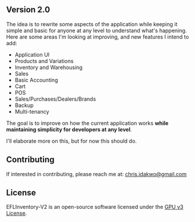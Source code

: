 ## Version 2.0
The idea is to rewrite some aspects of the application while keeping it simple and basic for anyone at any level to understand what's happening. Here are some areas I'm looking at improving, and new features I intend to add:
- Application UI
- Products and Variations
- Inventory and Warehousing
- Sales
- Basic Accounting
- Cart
- POS
- Sales/Purchases/Dealers/Brands
- Backup
- Multi-tenancy
 
The goal is to improve on how the current application works **while maintaining simplicity for developers at any level**.

I'll elaborate more on this, but for now this should do.

## Contributing
If interested in contributing, please reach me at: <a  href='mailto:chris.idakwo@gmail.com'>chris.idakwo@gmail.com</a>

## License
EFLInventory-V2 is an open-source software licensed under the [GPU v3 License](https://www.google.com.ng/url?sa=t&rct=j&q=&esrc=s&source=web&cd=1&cad=rja&uact=8&ved=0ahUKEwin57Oi5szYAhULBcAKHS0RAQ8QFggnMAA&url=https%3A%2F%2Fwww.gnu.org%2Flicenses%2Fgpl-3.0.en.html).

